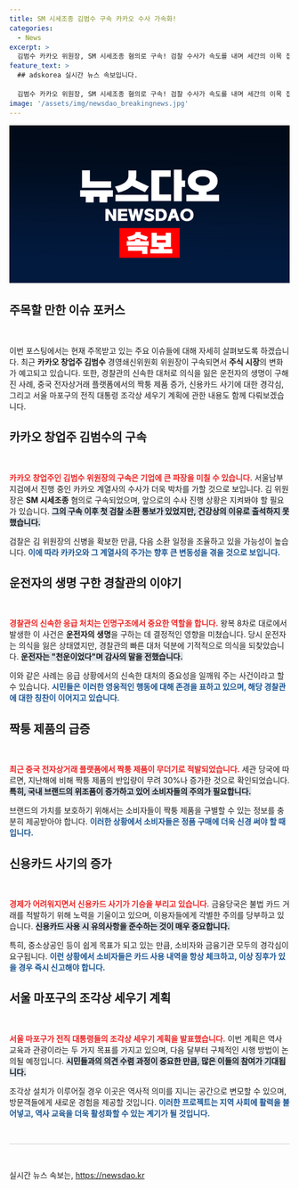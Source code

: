```yaml
---
title: SM 시세조종 김범수 구속 카카오 수사 가속화!
categories:
  - News
excerpt: >
  김범수 카카오 위원장, SM 시세조종 혐의로 구속! 검찰 수사가 속도를 내며 세간의 이목 집중. 반면, 경찰의 생명을 구한 감동적인 사연과 함께 짝퉁 제품 적발, 신용카드 사기까지 다양한 이슈도 놓치지 마세요!
feature_text: >
  ## adskorea 실시간 뉴스 속보입니다.

  김범수 카카오 위원장, SM 시세조종 혐의로 구속! 검찰 수사가 속도를 내며 세간의 이목 집중. 반면, 경찰의 생명을 구한 감동적인 사연과 함께 짝퉁 제품 적발, 신용카드 사기까지 다양한 이슈도 놓치지 마세요!
image: '/assets/img/newsdao_breakingnews.jpg'
---
```


<p><img src="/assets/img/newsdao_breakingnews.jpg" alt="adskorea 속보" /></p>

<h2 data-ke-size="size26">주목할 만한 이슈 포커스</h2>

<p data-ke-size="size16">&nbsp;</p>

<p>이번 포스팅에서는 현재 주목받고 있는 주요 이슈들에 대해 자세히 살펴보도록 하겠습니다. 최근 <strong>카카오 창업주 김범수</strong> 경영쇄신위원회 위원장이 구속되면서 <strong>주식 시장</strong>의 변화가 예고되고 있습니다. 또한, 경찰관의 신속한 대처로 의식을 잃은 운전자의 생명이 구해진 사례, 중국 전자상거래 플랫폼에서의 짝퉁 제품 증가, 신용카드 사기에 대한 경각심, 그리고 서울 마포구의 전직 대통령 조각상 세우기 계획에 관한 내용도 함께 다뤄보겠습니다.</p>

<h2 data-ke-size="size26">카카오 창업주 김범수의 구속</h2>

<p data-ke-size="size16">&nbsp;</p>

<p><b><span style="color: #ee2323;">카카오 창업주인 김범수 위원장의 구속은 기업에 큰 파장을 미칠 수 있습니다.</span></b> 서울남부지검에서 진행 중인 카카오 계열사의 수사가 더욱 박차를 가할 것으로 보입니다. 김 위원장은 <strong>SM 시세조종</strong> 혐의로 구속되었으며, 앞으로의 수사 진행 상황은 지켜봐야 할 필요가 있습니다. <b><span style="background-color: #21538527;">그의 구속 이후 첫 검찰 소환 통보가 있었지만, 건강상의 이유로 출석하지 못했습니다.</span></b></p>

<p>검찰은 김 위원장의 신병을 확보한 만큼, 다음 소환 일정을 조율하고 있을 가능성이 높습니다. <b><span style="color: #1a5490;">이에 따라 카카오와 그 계열사의 주가는 향후 큰 변동성을 겪을 것으로 보입니다.</span></b></p>

<h2 data-ke-size="size26">운전자의 생명 구한 경찰관의 이야기</h2>

<p data-ke-size="size16">&nbsp;</p>

<p><b><span style="color: #ee2323;">경찰관의 신속한 응급 처치는 인명구조에서 중요한 역할을 합니다.</span></b> 왕복 8차로 대로에서 발생한 이 사건은 <strong>운전자의 생명</strong>을 구하는 데 결정적인 영향을 미쳤습니다. 당시 운전자는 의식을 잃은 상태였지만, 경찰관의 빠른 대처 덕분에 기적적으로 의식을 되찾았습니다. <b><span style="background-color: #21538527;">운전자는 "천운이었다"며 감사의 말을 전했습니다.</span></b></p>

<p>이와 같은 사례는 응급 상황에서의 신속한 대처의 중요성을 일깨워 주는 사건이라고 할 수 있습니다. <b><span style="color: #1a5490;">시민들은 이러한 영웅적인 행동에 대해 존경을 표하고 있으며, 해당 경찰관에 대한 칭찬이 이어지고 있습니다.</span></b></p>

<h2 data-ke-size="size26">짝퉁 제품의 급증</h2>

<p data-ke-size="size16">&nbsp;</p>

<p><b><span style="color: #ee2323;">최근 중국 전자상거래 플랫폼에서 짝퉁 제품이 무더기로 적발되었습니다.</span></b> 세관 당국에 따르면, 지난해에 비해 짝퉁 제품의 반입량이 무려 30%나 증가한 것으로 확인되었습니다. <b><span style="background-color: #21538527;">특히, 국내 브랜드의 위조품이 증가하고 있어 소비자들의 주의가 필요합니다.</span></b></p>

<p>브랜드의 가치를 보호하기 위해서는 소비자들이 짝퉁 제품을 구별할 수 있는 정보를 충분히 제공받아야 합니다. <b><span style="color: #1a5490;">이러한 상황에서 소비자들은 정품 구매에 더욱 신경 써야 할 때입니다.</span></b></p>

<h2 data-ke-size="size26">신용카드 사기의 증가</h2>

<p data-ke-size="size16">&nbsp;</p>

<p><b><span style="color: #ee2323;">경제가 어려워지면서 신용카드 사기가 기승을 부리고 있습니다.</span></b> 금융당국은 불법 카드 거래를 적발하기 위해 노력을 기울이고 있으며, 이용자들에게 각별한 주의를 당부하고 있습니다. <b><span style="background-color: #21538527;">신용카드 사용 시 유의사항을 준수하는 것이 매우 중요합니다.</span></b></p>

<p>특히, 중소상공인 등이 쉽게 목표가 되고 있는 만큼, 소비자와 금융기관 모두의 경각심이 요구됩니다. <b><span style="color: #1a5490;">이런 상황에서 소비자들은 카드 사용 내역을 항상 체크하고, 이상 징후가 있을 경우 즉시 신고해야 합니다.</span></b></p>

<h2 data-ke-size="size26">서울 마포구의 조각상 세우기 계획</h2>

<p data-ke-size="size16">&nbsp;</p>

<p><b><span style="color: #ee2323;">서울 마포구가 전직 대통령들의 조각상 세우기 계획을 발표했습니다.</span></b> 이번 계획은 역사 교육과 관광이라는 두 가지 목표를 가지고 있으며, 다음 달부터 구체적인 시행 방법이 논의될 예정입니다. <b><span style="background-color: #21538527;">시민들과의 의견 수렴 과정이 중요한 만큼, 많은 이들의 참여가 기대됩니다.</span></b></p>

<p>조각상 설치가 이루어질 경우 이곳은 역사적 의미를 지니는 공간으로 변모할 수 있으며, 방문객들에게 새로운 경험을 제공할 것입니다. <b><span style="color: #1a5490;">이러한 프로젝트는 지역 사회에 활력을 불어넣고, 역사 교육을 더욱 활성화할 수 있는 계기가 될 것입니다.</span></b></p>

<p data-ke-size="size16">&nbsp;</p>

<hr style="height: 1px; border: none; background-color: #ccc;" />

<p data-ke-size="size16">&nbsp;</p>
실시간 뉴스 속보는, <a href="https://newsdao.kr" rel="dofollow">https://newsdao.kr</a>


